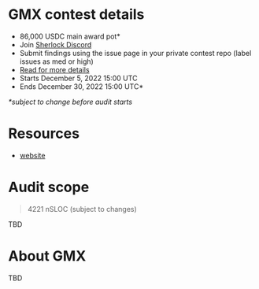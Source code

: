 # GMX contest details

- 86,000 USDC main award pot\*
- Join [Sherlock Discord](https://discord.gg/MABEWyASkp)
- Submit findings using the issue page in your private contest repo (label issues as med or high)
- [Read for more details](https://docs.sherlock.xyz/audits/watsons)
- Starts December 5, 2022 15:00 UTC
- Ends December 30, 2022 15:00 UTC\*

_\*subject to change before audit starts_

# Resources

- [website](https://gmx.io/#/)

# Audit scope

> 4221 nSLOC (subject to changes)

TBD

# About GMX

TBD
